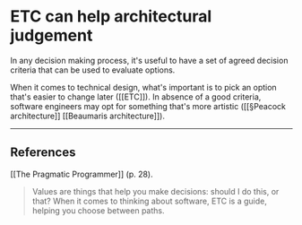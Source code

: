 # ETC can help architectural judgement
In any decision making process, it's useful to have a set of agreed decision criteria that can be used to evaluate options.

When it comes to technical design, what's important is to pick an option that's easier to change later ([[ETC]]). In absence of a good criteria, software engineers may opt for something that's more artistic ([[§Peacock architecture]] [[Beaumaris architecture]]).

---
## References
[[The Pragmatic Programmer]] (p. 28).
> Values are things that help you make decisions: should I do this, or that? When it comes to thinking about software, ETC is a guide, helping you choose between paths.

<!-- #evergreen -->

<!-- {BearID:04B9FDD9-C9DB-4699-866F-522B8D7A1E72-91861-000012345E6C96F7} -->
